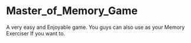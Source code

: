 # Master_of_Memory_Game
A very easy and Enjoyable game. You guys can  also use as your Memory Exerciser  If  you want to. 
